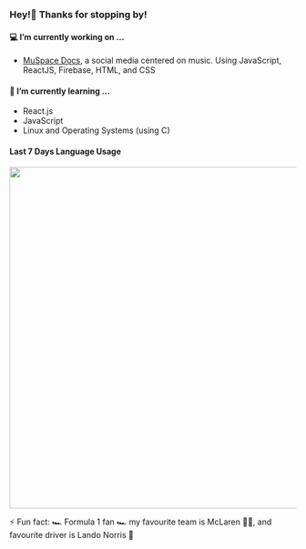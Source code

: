 ### Hey!👋 Thanks for stopping by!


#### 💻 I’m currently working on ...
  - [MuSpace Docs](https://muspace.me), a social media centered on music. Using JavaScript, ReactJS, Firebase, HTML, and CSS
#### 📖 I’m currently learning ...
  - React.js
  - JavaScript
  - Linux and Operating Systems (using C)

#### Last 7 Days Language Usage
<img src="https://wakatime.com/share/@7df06c4d-3ae6-4fd1-b913-a1e9df7a48f1/3ef21556-d799-4147-86d1-d4c7d7749991.svg" width="600">


⚡ Fun fact: 🏎️ Formula 1 fan 🏎️ my favourite team is McLaren 🧡💙, and favourite driver is Lando Norris 🏁
